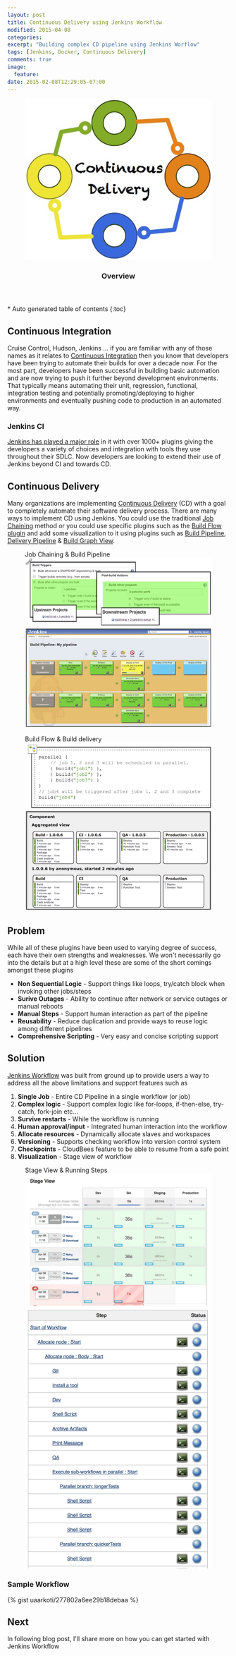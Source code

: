 ```yaml
---
layout: post
title: Continuous Delivery using Jenkins Workflow
modified: 2015-04-08
categories:
excerpt: "Building complex CD pipeline using Jenkins Worflow"
tags: [Jenkins, Docker, Continuous Delivery]
comments: true
image:
  feature:
date: 2015-02-08T12:29:05-07:00
---
```

<figure>
	<a href="/images/cd-custom-2.jpg"><img src="/images/cd-custom-2.jpg"></a>
</figure>
<section id="table-of-contents" class="toc">
  <header>
    <h3>Overview</h3>
  </header>
<div id="drawer" markdown="1">
*  Auto generated table of contents
{:toc}
</div>
</section><!-- /#table-of-contents -->

## Continuous Integration
Cruise Control, Hudson, Jenkins ... if you are familiar with any of those names as it relates to [Continuous Integration](http://en.wikipedia.org/wiki/Continuous_integration) then you know that developers have been trying to automate their builds for over a decade now. For the most part, developers have been successful in building basic automation and are now trying to push it further beyond development environments. That typically means automating their unit, regression, functional, integration testing and potentially promoting/deploying to higher environments and eventually pushing code to production in an automated way.

### Jenkins CI
[Jenkins has played a major role](http://zeroturnaround.com/rebellabs/10-kick-ass-technologies-modern-developers-love/6/) in it with over 1000+ plugins giving the developers a variety of choices and integration with tools they use throughout their SDLC. Now developers are looking to extend their use of Jenkins beyond CI and towards CD.

## Continuous Delivery
Many organizations are implementing [Continuous Delivery](http://en.wikipedia.org/wiki/Continuous_delivery) (CD) with a goal to completely automate their software delivery process. There are many ways to implement CD using Jenkins. You could use the traditional [Job Chaining](http://zeroturnaround.com/rebellabs/how-to-use-jenkins-for-job-chaining-and-visualizations/) method or you could use specific plugins such as the [Build Flow plugin](https://wiki.jenkins-ci.org/display/JENKINS/Build+Flow+Plugin) and add some visualization to it using plugins such as [Build Pipeline](https://wiki.jenkins-ci.org/display/JENKINS/Build+Pipeline+Plugin), [Delivery Pipeline](https://wiki.jenkins-ci.org/display/JENKINS/Delivery+Pipeline+Plugin) & [Build Graph View](https://wiki.jenkins-ci.org/display/JENKINS/Build+Graph+View+Plugin).

<figure class="half">
  <figcaption>Job Chaining & Build Pipeline</figcaption>
  <a href="/images/job-chaining.jpg"><img src="/images/job-chaining.jpg"></a>
  <a href="/images/build-pipeline.jpg"><img src="/images/build-pipeline.jpg"></a>
</figure>
<figure class="half">
  <figcaption>Build Flow & Build delivery</figcaption>
  <a href="/images/build-flow.jpg"><img src="/images/build-flow.jpg"></a>
  <a href="/images/build-delivery.jpg"><img src="/images/build-delivery.jpg"></a>
</figure>

## Problem
While all of these plugins have been used to varying degree of success, each have their own strengths and weaknesses. We won't necessarily go into the details but at a high level these are some of the short comings amongst these plugins

* **Non Sequential Logic** - Support things like loops, try/catch block when invoking other jobs/steps
* **Surive Outages** - Ability to continue after network or service outages or manual reboots
* **Manual Steps** - Support human interaction as part of the pipeline
* **Reusability** - Reduce duplication and provide ways to reuse logic among different pipelines
* **Comprehensive Scripting** - Very easy and concise scripting support

## Solution
[Jenkins Workflow](https://github.com/jenkinsci/workflow-plugin) was built from ground up to provide users a way to address all the above limitations and support features such as

1. **Single Job** - Entire CD Pipeline in a single workflow (or job)
2. **Complex logic** - Support complex logic like for-loops, if-then-else, try-catch, fork-join etc...
3. **Survive restarts** - While the workflow is running
4. **Human approval/input** - Integrated human interaction into the workflow
5. **Allocate resources** - Dynamically allocate slaves and workspaces
6. **Versioning** - Supports checking workflow into version control system
7. **Checkpoints** - CloudBees feature to be able to resume from a safe point
8. **Visualization** - Stage view of workflow

<figure class="half">
  <figcaption>Stage View & Running Steps</figcaption>
  <a href="/images/wf-stage-view.jpg"><img src="/images/wf-stage-view.jpg"></a>
  <a href="/images/wf-run-steps.jpg"><img src="/images/wf-run-steps.jpg"></a>
</figure>

### Sample Workflow
{% gist uaarkoti/277802a6ee29b18debaa %}

## Next
In following blog post, I'll share more on how you can get started with Jenkins Workflow
